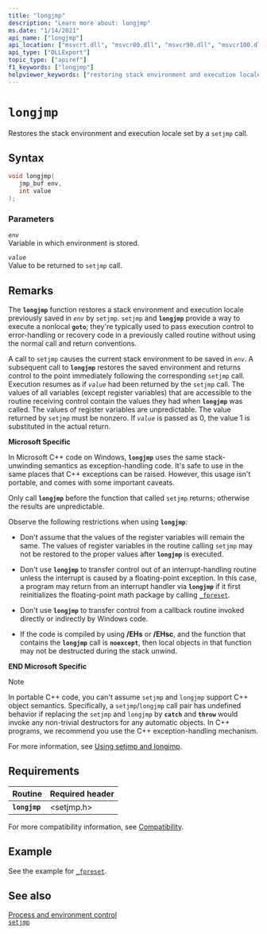 ```yaml
---
title: "longjmp"
description: "Learn more about: longjmp"
ms.date: "1/14/2021"
api_name: ["longjmp"]
api_location: ["msvcrt.dll", "msvcr80.dll", "msvcr90.dll", "msvcr100.dll", "msvcr100_clr0400.dll", "msvcr110.dll", "msvcr110_clr0400.dll", "msvcr120.dll", "msvcr120_clr0400.dll", "ucrtbase.dll", "ntoskrnl.exe"]
api_type: ["DLLExport"]
topic_type: ["apiref"]
f1_keywords: ["longjmp"]
helpviewer_keywords: ["restoring stack environment and execution locale", "longjmp function"]
---
```

# `longjmp`

Restores the stack environment and execution locale set by a `setjmp` call.

## Syntax

```C
void longjmp(
   jmp_buf env,
   int value
);
```

### Parameters

*`env`*\
Variable in which environment is stored.

*`value`*\
Value to be returned to `setjmp` call.

## Remarks

The **`longjmp`** function restores a stack environment and execution locale previously saved in *`env`* by `setjmp`. `setjmp` and **`longjmp`** provide a way to execute a nonlocal **`goto`**; they're typically used to pass execution control to error-handling or recovery code in a previously called routine without using the normal call and return conventions.

A call to `setjmp` causes the current stack environment to be saved in *`env`*. A subsequent call to **`longjmp`** restores the saved environment and returns control to the point immediately following the corresponding `setjmp` call. Execution resumes as if *`value`* had been returned by the `setjmp` call. The values of all variables (except register variables) that are accessible to the routine receiving control contain the values they had when **`longjmp`** was called. The values of register variables are unpredictable. The value returned by `setjmp` must be nonzero. If *`value`* is passed as 0, the value 1 is substituted in the actual return.

**Microsoft Specific**

In Microsoft C++ code on Windows, **`longjmp`** uses the same stack-unwinding semantics as exception-handling code. It's safe to use in the same places that C++ exceptions can be raised. However, this usage isn't portable, and comes with some important caveats.

Only call **`longjmp`** before the function that called `setjmp` returns; otherwise the results are unpredictable.

Observe the following restrictions when using **`longjmp`**:

- Don't assume that the values of the register variables will remain the same. The values of register variables in the routine calling `setjmp` may not be restored to the proper values after **`longjmp`** is executed.

- Don't use **`longjmp`** to transfer control out of an interrupt-handling routine unless the interrupt is caused by a floating-point exception. In this case, a program may return from an interrupt handler via **`longjmp`** if it first reinitializes the floating-point math package by calling [`_fpreset`](fpreset.md).

- Don't use **`longjmp`** to transfer control from a callback routine invoked directly or indirectly by Windows code.

- If the code is compiled by using **/EHs** or **/EHsc**, and the function that contains the **`longjmp`** call is **`noexcept`**, then local objects in that function may not be destructed during the stack unwind.

**END Microsoft Specific**

> [!NOTE]
> In portable C++ code, you can't assume `setjmp` and `longjmp` support C++ object semantics. Specifically, a `setjmp`/`longjmp` call pair has undefined behavior if replacing the `setjmp` and `longjmp` by **`catch`**
and **`throw`** would invoke any non-trivial destructors for any automatic objects. In C++ programs, we recommend you use the C++ exception-handling mechanism.

For more information, see [Using setjmp and longjmp](../../cpp/using-setjmp-longjmp.md).

## Requirements

| Routine | Required header |
|---|---|
| **`longjmp`** | \<setjmp.h> |

For more compatibility information, see [Compatibility](../compatibility.md).

## Example

See the example for [`_fpreset`](fpreset.md).

## See also

[Process and environment control](../process-and-environment-control.md)\
[`setjmp`](setjmp.md)

